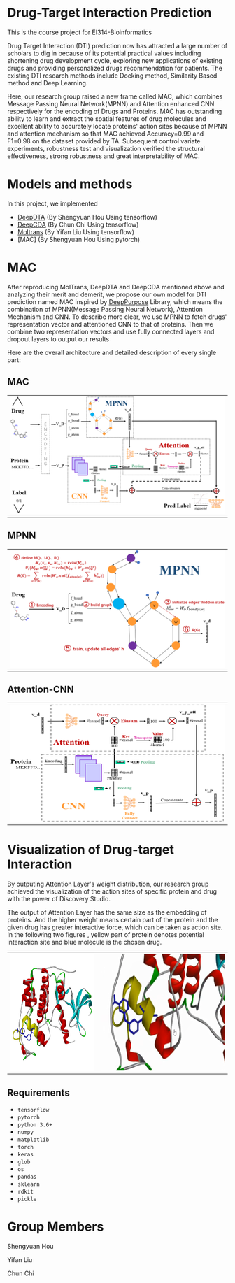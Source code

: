 # Drug-Target Interaction Prediction
This is the course project for EI314-Bioinformatics

Drug Target Interaction (DTI) prediction now has attracted a large number of scholars to dig in because of its potential practical values including shortening drug development cycle, exploring new applications of existing drugs and providing personalized drugs recommendation for patients. The existing DTI research methods include Docking method, Similarity Based method and Deep Learning. 

Here, our research group raised a new frame called MAC, which combines Message Passing Neural Network(MPNN) and Attention enhanced CNN respectively for the encoding of Drugs and Proteins. MAC has outstanding ability to learn and extract the spatial features of drug molecules and excellent ability to accurately locate proteins' action sites because of MPNN and attention mechanism so that MAC achieved Accuracy=0.99 and F1=0.98 on the dataset provided by TA. Subsequent control variate experiments, robustness test and visualization verified the structural effectiveness, strong robustness and great interpretability of MAC.

# Models and methods

In this project, we implemented
- [DeepDTA](https://arxiv.org/pdf/1505.04597.pdf) (By Shengyuan Hou Using tensorflow)
- [DeepCDA](https://arxiv.org/pdf/1807.10165.pdf) (By Chun Chi Using tensorflow)
- [Moltrans](https://arxiv.org/pdf/1903.02740.pdf) (By Yifan Liu Using tensorflow)
- [MAC] (By Shengyuan Hou Using pytorch)

# MAC
After reproducing MolTrans, DeepDTA and DeepCDA mentioned above and analyzing their merit and demerit, we propose our own model for DTI prediction named MAC inspired by [DeepPurpose](https://github.com/kexinhuang12345/DeepPurpose) Library, which means the combination of MPNN(Message Passing Neural Network), Attention Mechanism and CNN. To describe more clear, we use MPNN to fetch drugs' representation vector and attentioned CNN to that of proteins. Then we combine two representation vectors and use fully connected layers and dropout layers to output our results

Here are the overall architecture and detailed description of every single part:
## MAC

<table>
  <tr>
    <td><img src="img/MAC.png" width=500 height=270></td>
  </tr>
</table>

## MPNN

<table>
  <tr>
    <td><img src="img/MPNN.png" width=500 height=270></td>
  </tr>
</table>

## Attention-CNN

<table>
  <tr>
    <td><img src="img/CNN-attention.png" width=500 height=270></td>
  </tr>
</table>
 
# Visualization of Drug-target Interaction

By outputing Attention Layer's weight distribution, our research group achieved the visualization of the action sites of specific protein and drug with the power of Discovery Studio.

The output of Attention Layer has the same size as the embedding of proteins. And the higher weight means certain part of the protein and the given drug has greater interactive force, which can be taken as action site. In the following two figures , yellow part of protein denotes potential interaction site and blue molecule is the chosen drug. 

<table>
  <tr>
    <td><img src="img/global_interaction.png" width=270 height=270></td>
    <td><img src="img/local_interaction.png" width=400 height=270></td>
  </tr>
 </table>


## Requirements

- `tensorflow`
- `pytorch`
- `python 3.6+`
- `numpy`
- `matplotlib`
- `torch`
- `keras`
- `glob`
- `os`
- `pandas`
- `sklearn`
- `rdkit`
- `pickle`


# Group Members

Shengyuan Hou

Yifan Liu

Chun Chi
